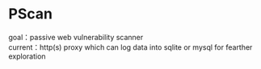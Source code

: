 # PScan

goal：passive web vulnerability scanner  
current：http(s) proxy which can log data into sqlite or mysql for fearther exploration